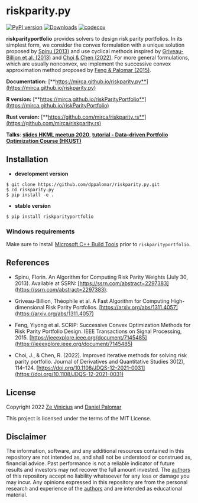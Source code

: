 # riskparity.py

[![PyPI version](https://badge.fury.io/py/riskparityportfolio.svg)](https://badge.fury.io/py/riskparityportfolio)
[![Downloads](https://pepy.tech/badge/riskparityportfolio)](https://pepy.tech/project/riskparityportfolio)
[![codecov](https://codecov.io/gh/mirca/riskparity.py/branch/master/graph/badge.svg)](https://codecov.io/gh/mirca/riskparity.py)


**riskparityportfolio** provides solvers to design risk parity portfolios.
In its simplest form, we consider the convex formulation with a unique solution proposed by
[Spinu (2013)](https://dx.doi.org/10.2139/ssrn.2297383) and use cyclical methods inspired by
[Griveau-Billion et al. (2013)](https://arxiv.org/pdf/1311.4057.pdf)
and [Choi & Chen (2022)](https://www.emerald.com/insight/content/doi/10.1108/JDQS-12-2021-0031/full/pdf). For more general formulations,
which are usually nonconvex, we implement the successive convex approximation
method proposed by [Feng & Palomar (2015)](https://doi.org/10.1109/TSP.2015.2452219).

**Documentation:** [**https://mirca.github.io/riskparity.py**](https://mirca.github.io/riskparity.py)

**R version:** [**https://mirca.github.io/riskParityPortfolio**](https://mirca.github.io/riskParityPortfolio)

**Rust version:** [**https://github.com/mirca/riskparity.rs**](https://github.com/mirca/riskparity.rs)

**Talks**: [**slides HKML meetup 2020**](https://speakerdeck.com/mirca/breaking-down-risk-parity-portfolios-a-practical-open-source-implementation),
[**tutorial - Data-driven Portfolio Optimization Course (HKUST)**](https://www.youtube.com/watch?v=xb1Xxf5LQks)

## Installation

* **development version**

```
$ git clone https://github.com/dppalomar/riskparity.py.git
$ cd riskparity.py
$ pip install -e .
```

* **stable version**

```
$ pip install riskparityportfolio
```

### Windows requirements

Make sure to install [Microsoft C++ Build Tools](https://visualstudio.microsoft.com/visual-cpp-build-tools/)
prior to ``riskparityportfolio``.


## References

* Spinu, Florin. An Algorithm for Computing Risk Parity Weights (July 30, 2013). Available at SSRN: [https://ssrn.com/abstract=2297383](https://ssrn.com/abstract=2297383).

* Griveau-Billion, Théophile et al. A Fast Algorithm for Computing High-dimensional Risk Parity Portfolios. [https://arxiv.org/abs/1311.4057](https://arxiv.org/abs/1311.4057)

* Feng, Yiyong et al. SCRIP: Successive Convex Optimization Methods for Risk Parity Portfolio Design.
IEEE Transactions on Signal Processing, 2015. [https://ieeexplore.ieee.org/document/7145485](https://ieeexplore.ieee.org/document/7145485)

* Choi, J., & Chen, R. (2022). Improved iterative methods for solving risk parity portfolio. Journal of Derivatives and Quantitative Studies 30(2), 114–124. [https://doi.org/10.1108/JDQS-12-2021-0031](https://doi.org/10.1108/JDQS-12-2021-0031)


## License

Copyright 2022 [Ze Vinicius](https://mirca.github.io) and [Daniel Palomar](https://www.danielppalomar.com)

This project is licensed under the terms of the MIT License.

## Disclaimer

The information, software, and any additional resources contained in this repository are not intended as,
and shall not be understood or construed as, financial advice. Past performance is not a reliable indicator
of future results and investors may not recover the full amount invested.
The [authors](https://github.com/dppalomar/riskParityPortfolio/blob/master/AUTHORS.md) of this repository
accept no liability whatsoever for any loss or damage you may incur.  Any opinions expressed in this repository
are from the personal research and experience of the
[authors](https://github.com/dppalomar/riskParityPortfolio/blob/master/AUTHORS.md) and are intended as
educational material.
